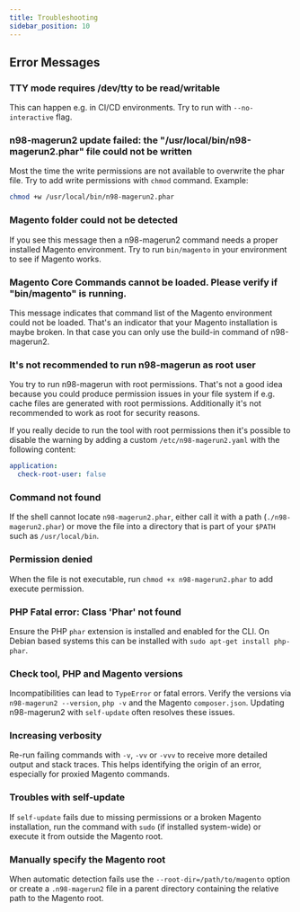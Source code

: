 ```yaml
---
title: Troubleshooting
sidebar_position: 10
---
```


## Error Messages

### TTY mode requires /dev/tty to be read/writable

This can happen e.g. in CI/CD environments. Try to run with `--no-interactive` flag.

### n98-magerun2 update failed: the "/usr/local/bin/n98-magerun2.phar" file could not be written

Most the time the write permissions are not available to overwrite the phar file. Try to add write permissions with `chmod` command. Example:

```bash
chmod +w /usr/local/bin/n98-magerun2.phar
```

### Magento folder could not be detected

If you see this message then a n98-magerun2 command needs a proper installed Magento environment. Try to run `bin/magento` in your environment to see if Magento works.

### Magento Core Commands cannot be loaded. Please verify if "bin/magento" is running.

This message indicates that command list of the Magento environment could not be loaded. That's an indicator that your Magento installation is maybe broken. In that case you can only use the build-in command of n98-magerun2.

### It's not recommended to run n98-magerun as root user

You try to run n98-magerun with root permissions. That's not a good idea because you could produce permission issues in your file system if e.g. cache files are generated with root permissions. Additionally it's not recommended to work as root for security reasons.

If you really decide to run the tool with root permissions then it's possible to disable the warning by adding a custom `/etc/n98-magerun2.yaml` with the following content:

```yaml
application:
  check-root-user: false
```
### Command not found

If the shell cannot locate `n98-magerun2.phar`, either call it with a path (`./n98-magerun2.phar`) or move the file into a directory that is part of your `$PATH` such as `/usr/local/bin`.

### Permission denied

When the file is not executable, run `chmod +x n98-magerun2.phar` to add execute permission.

### PHP Fatal error: Class 'Phar' not found

Ensure the PHP `phar` extension is installed and enabled for the CLI. On Debian based systems this can be installed with `sudo apt-get install php-phar`.

### Check tool, PHP and Magento versions

Incompatibilities can lead to `TypeError` or fatal errors. Verify the versions via `n98-magerun2 --version`, `php -v` and the Magento `composer.json`. Updating n98-magerun2 with `self-update` often resolves these issues.

### Increasing verbosity

Re-run failing commands with `-v`, `-vv` or `-vvv` to receive more detailed output and stack traces. This helps identifying the origin of an error, especially for proxied Magento commands.

### Troubles with self-update

If `self-update` fails due to missing permissions or a broken Magento installation, run the command with `sudo` (if installed system-wide) or execute it from outside the Magento root.

### Manually specify the Magento root

When automatic detection fails use the `--root-dir=/path/to/magento` option or create a `.n98-magerun2` file in a parent directory containing the relative path to the Magento root.

